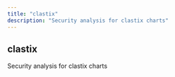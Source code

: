 ```yaml
---
title: "clastix"
description: "Security analysis for clastix charts"
---
```


## clastix

Security analysis for clastix charts
